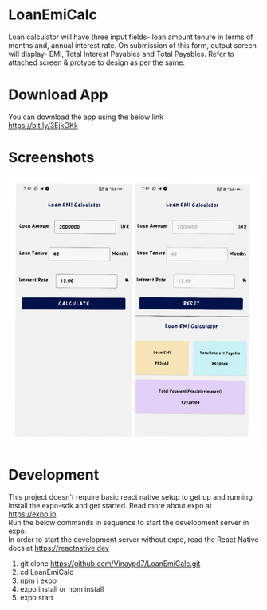 # LoanEmiCalc
Loan calculator will have three input fields-  loan amount tenure in terms of months and, annual interest rate. On submission of this form, output screen will display- EMI, Total Interest Payables and Total Payables. Refer to attached screen &amp; protype to design as per the same.
# Download App
You can download the app using the below link<br />
https://bit.ly/3EjkOKk
# Screenshots
![hello](assets/7.jpg)
# Development
This project doesn't require basic react native setup to get up and running.<br />
Install the expo-sdk and get started. Read more about expo at https://expo.io<br />
Run the below commands in sequence to start the development server in expo.<br />
In order to start the development server without expo, read the React Native docs at https://reactnative.dev<br />
1. git clone https://github.com/Vinaypd7/LoanEmiCalc.git
2. cd LoanEmiCalc
3. npm i expo
4. expo install or npm install
5. expo start
